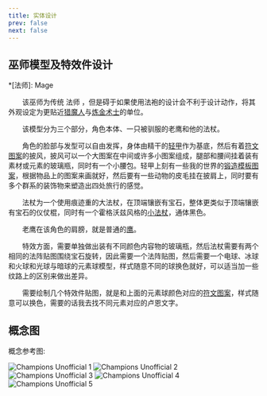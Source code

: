 ```yaml
---
title: 实体设计
prev: false
next: false
---
```


## 巫师模型及特效件设计

*[法师]: Mage

&emsp;&emsp;该巫师为传统 法师 ，但是碍于如果使用法袍的设计会不利于设计动作，将其外观设定为更贴近[猎魔人](https://witcher.huijiwiki.com/wiki/%E5%88%A9%E7%BB%B4%E4%BA%9A%E7%9A%84%E6%9D%B0%E6%B4%9B%E7%89%B9)与[炼金术士](https://www.bing.com/images/search?q=alchemist&qs=n&form=QBIR&sp=-1&lq=0&pq=alchemist&sc=10-9&cvid=7568A10A7A364964B9A13677CC780643&ghsh=0&ghacc=0&first=1)的单位。

&emsp;&emsp;该模型分为三个部分，角色本体、一只被驯服的老鹰和他的法杖。

&emsp;&emsp;角色的脸部与发型可以自由发挥，身体由精干的[轻甲](https://www.bing.com/images/search?q=%e8%bd%bb%e7%94%b2&form=HDRSC3&first=1)作为基底，然后有着[符文图案](https://zh.wikipedia.org/wiki/%E7%9B%A7%E6%81%A9%E5%AD%97%E6%AF%8D)的披风，披风可以一个大图案在中间或许多小图案组成，腿部和腰间挂着装有素材或元素的玻璃瓶，同时有一个小腰包。轻甲上刻有一些我的世界的[锻造模板图案](https://zh.minecraft.wiki/w/%E9%94%BB%E9%80%A0%E6%A8%A1%E6%9D%BF?variant=zh-cn)，根据物品上的图案来画就好，然后要有一些动物的皮毛挂在披肩上，同时要有多个群系的装饰物来塑造出四处旅行的感觉。

&emsp;&emsp;法杖为一个使用痕迹重的大法杖，在顶端镶嵌有宝石，整体更类似于顶端镶嵌有宝石的仪仗棍，同时有一个霍格沃兹风格的[小法杖](https://harrypotter.fandom.com/zh/wiki/%E9%AD%94%E6%9D%96)，通体黑色。

&emsp;&emsp;老鹰在该角色的肩膀，就是普通的[鹰](https://zh.wikipedia.org/wiki/%E9%B9%B0)。

&emsp;&emsp;特效方面，需要单独做出装有不同颜色内容物的玻璃瓶，然后法杖需要有两个相同的法阵贴图围绕宝石旋转，因此需要一个法阵贴图，然后需要一个电球、冰球和火球和光球与暗球的元素球模型，样式随意不同的球换色就好，可以适当加一些纹路上的区别来做出差异。

&emsp;&emsp;需要绘制几个特效件贴图，就是和上面的元素球颜色对应的[符文图案](https://zh.wikipedia.org/wiki/%E7%9B%A7%E6%81%A9%E5%AD%97%E6%AF%8D)，样式随意可以换色，需要的话我去找不同元素对应的卢恩文字。

## 概念图

概念参考图:

<Carousel :cycle="true" :interval="2800">
    <img src="https://docs.mihono.cn/mods/crychic/artdesign/avalonward/entities/1.png" alt="Champions Unofficial 1">
    <img src="https://docs.mihono.cn/mods/crychic/artdesign/avalonward/entities/2.png" alt="Champions Unofficial 2">
    <img src="https://docs.mihono.cn/mods/crychic/artdesign/avalonward/entities/1.png" alt="Champions Unofficial 3">
    <img src="https://docs.mihono.cn/mods/crychic/artdesign/avalonward/entities/1.png" alt="Champions Unofficial 4">
    <img src="https://docs.mihono.cn/mods/crychic/artdesign/avalonward/entities/1.png" alt="Champions Unofficial 5">
  </Carousel>